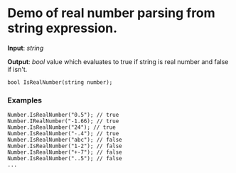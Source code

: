 # Demo of real number parsing from string expression.

**Input**: *string*

**Output**: *bool* value which evaluates to true if string is real number and false if isn't.

```
bool IsRealNumber(string number);
```

### Examples

```
Number.IsRealNumber("0.5"); // true
Number.IRealNumber("-1.66); // true
Number.IsRealNumber("24"); // true
Number.IsRealNumber("-.4"); // true
Number.IsRealNumber("abc"); // false
Number.IsRealNumber("1-2"); // false
Number.IsRealNumber("+-7"); // false
Number.IsRealNumber("..5"); // false
...
```
